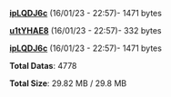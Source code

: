 [**ipLQDJ6c**](/data/ipLQDJ6c.txt) (16/01/23 - 22:57)- 1471 bytes

[**u1tYHAE8**](/data/u1tYHAE8.txt) (16/01/23 - 22:57)- 332 bytes

[**ipLQDJ6c**](/data/ipLQDJ6c.txt) (16/01/23 - 22:57)- 1471 bytes

**Total Datas**: 4778

**Total Size**: 29.82 MB / 29.8 MB